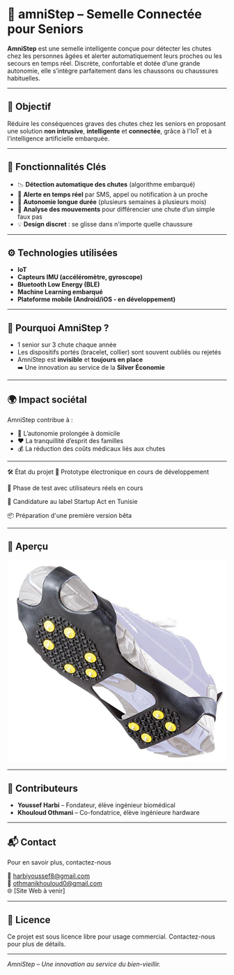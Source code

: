 # 👟 amniStep – Semelle Connectée pour Seniors

**AmniStep** est une semelle intelligente conçue pour détecter les chutes chez les personnes âgées et alerter automatiquement leurs proches ou les secours en temps réel. Discrète, confortable et dotée d’une grande autonomie, elle s’intègre parfaitement dans les chaussons ou chaussures habituelles.

---

## 🎯 Objectif

Réduire les conséquences graves des chutes chez les seniors en proposant une solution **non intrusive**, **intelligente** et **connectée**, grâce à l'IoT et à l'intelligence artificielle embarquée.

---

## 🚀 Fonctionnalités Clés

- 📉 **Détection automatique des chutes** (algorithme embarqué)  
- 📲 **Alerte en temps réel** par SMS, appel ou notification à un proche  
- 🔋 **Autonomie longue durée** (plusieurs semaines à plusieurs mois)  
- 🧠 **Analyse des mouvements** pour différencier une chute d’un simple faux pas  
- 💡 **Design discret** : se glisse dans n'importe quelle chaussure  

---

## ⚙️ Technologies utilisées

- **IoT**  
- **Capteurs IMU (accéléromètre, gyroscope)**  
- **Bluetooth Low Energy (BLE)**  
- **Machine Learning embarqué**  
- **Plateforme mobile (Android/iOS - en développement)**  

---

## 🧓 Pourquoi AmniStep ?

- 1 senior sur 3 chute chaque année  
- Les dispositifs portés (bracelet, collier) sont souvent oubliés ou rejetés  
- AmniStep est **invisible** et **toujours en place**  
➡️ Une innovation au service de la **Silver Économie**

---

## 🌍 Impact sociétal

AmniStep contribue à :  
- 🏡 L’autonomie prolongée à domicile  
- ❤️ La tranquillité d’esprit des familles  
- 💰 La réduction des coûts médicaux liés aux chutes  

---

🛠️ État du projet
🔄 Prototype électronique en cours de développement

🔄 Phase de test avec utilisateurs réels en cours

📝 Candidature au label Startup Act en Tunisie

📦 Préparation d'une première version bêta

---

## 📸 Aperçu

![Maquette de la semelle connectée](semelle.jpg)


---

## 🤝 Contributeurs

- **Youssef Harbi** – Fondateur, élève ingénieur biomédical 
- **Khouloud Othmani** – Co-fondatrice, élève ingénieure hardware

---

## 📬 Contact

Pour en savoir plus, contactez-nous  

📧 harbiyoussef8@gmail.com  
📧 othmanikhouloud0@gmail.com  
🌐 [Site Web à venir]  

---

## 📄 Licence

Ce projet est sous licence libre pour usage commercial. Contactez-nous pour plus de détails.

---

*AmniStep – Une innovation au service du bien-vieillir.*
